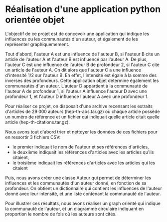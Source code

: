 # Réalisation d'une application python orientée objet 

L'objectif de ce projet est de concevoir une application qui indique les influences ou les communautés d'un auteur, et également de les représenter graphiquemement.

Tout d'abord, l'auteur A est une influence de l'auteur B, si l'auteur B cite un article de l'auteur A et l'auteur B est influencé par l'auteur A.
De plus, l'auteur C est une influence de l'auteur B de profondeur 2, si l'auteur C cite un article de l'auteur A. On dit alors que l'auteur C a une influence d'intensité 1/2 sur l'auteur B. 
En effet, l'intensité est égale à la somme des inverses des profondeurs.
Cette application objet détermine également les communautés d'un auteur. L'auteur D appartient à la communauté de l'auteur A de profondeur 1, si l'auteur A influence l'auteur D avec une profondeur 1,
et l'auteur D influence l'auteur A avec une profondeur 1.

Pour réaliser ce projet, on disposait d'une archive recensant les extraits d'articles de 29 000 auteurs (hep-th-abs.tar.gz) où chaque article possède un numéro de référence et un fichier
qui indiquait quelle article citait quelle article (hep-th-citations.tar.gz). 

Nous avons tout d'abord trier et nettoyer les données de ces fichiers pour en ressortir 3 fichiers CSV:
- le premier indiquait le nom de l'auteur et ses références d'articles, 
- le deuxième indiquait les références d'articles avec les articles qu'ils citaient,
- le troisième indiquait les références d'articles avec les articles qui les citaient

Puis, nous avons créer une classe Auteur qui permet de déterminer les influences et les communautés d'un auteur donné, en fonction de sa profondeur. On obtient 
un dictionnaire qui contient les influences de l'auteur donné avec leur intensité, et une liste contenant la communauté de l'auteur. 

Pour illustrer ces résultats, nous avons réaliser un graph orienté qui indique la communauté de l'auteur, et un diagramme circulaire indiquant en proportion le nombre de fois où les auteurs sont cités. 

